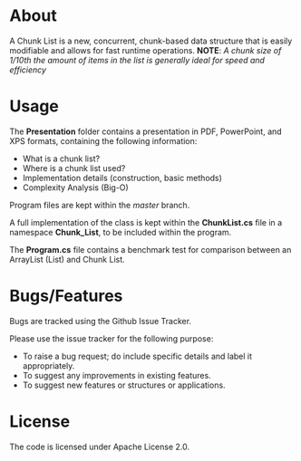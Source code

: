 # About
A Chunk List is a new, concurrent, chunk-based data structure that is easily modifiable and allows for fast runtime operations.
__NOTE__: *A chunk size of 1/10th the amount of items in the list is generally ideal for speed and efficiency*

# Usage
The __Presentation__ folder contains a presentation in PDF, PowerPoint, and XPS formats, containing the following information:
  * What is a chunk list?
  * Where is a chunk list used?
  * Implementation details (construction, basic methods)
  * Complexity Analysis (Big-O)

Program files are kept within the _master_ branch.

A full implementation of the class is kept within the __ChunkList.cs__ file in a namespace __Chunk_List__, to be included within the program.

The __Program.cs__ file contains a benchmark test for comparison between an ArrayList (List<T>) and Chunk List.

# Bugs/Features
Bugs are tracked using the Github Issue Tracker.

Please use the issue tracker for the following purpose:
  * To raise a bug request; do include specific details and label it appropriately.
  * To suggest any improvements in existing features.
  * To suggest new features or structures or applications.

# License
The code is licensed under Apache License 2.0.
